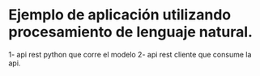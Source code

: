 # Ejemplo de aplicación utilizando procesamiento de lenguaje natural.

1- api rest python que corre el modelo
2- api rest cliente que consume la api.
